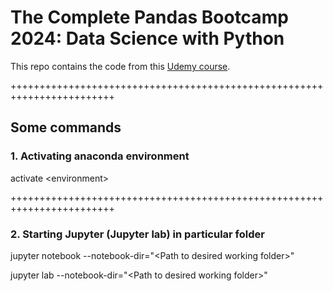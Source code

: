 # The Complete Pandas Bootcamp 2024: Data Science with Python

This repo contains the code from this [Udemy course](https://www.udemy.com/course/the-pandas-bootcamp/).

++++++++++++++++++++++++++++++++++++++++++++++++++++++++++++++++++++++++

## Some commands

### 1. Activating anaconda environment

activate \<environment\>

++++++++++++++++++++++++++++++++++++++++++++++++++++++++++++++++++++++++

### 2. Starting Jupyter (Jupyter lab) in particular folder

jupyter notebook --notebook-dir="\<Path to desired working folder\>"

jupyter lab --notebook-dir="\<Path to desired working folder\>"

